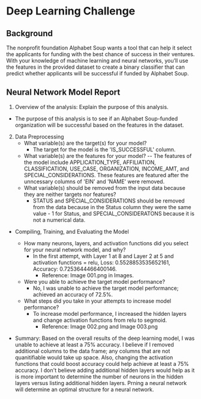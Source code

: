# Deep Learning Challenge

## Background
The nonprofit foundation Alphabet Soup wants a tool that can help it select the applicants for funding with the best chance of success in their ventures. With your knowledge of machine learning and neural networks, you’ll use the features in the provided dataset to create a binary classifier that can predict whether applicants will be successful if funded by Alphabet Soup.

## Neural Network Model Report
1. Overview of the analysis: Explain the purpose of this analysis.
-  The purpose of this analysis is to see if an Alphabet Soup-funded organization will be successful based on the features in the dataset. 

2. Data Preprocessing
    - What variable(s) are the target(s) for your model?
        - The target for the model is the 'IS_SUCCESSFUL' column.
    - What variable(s) are the features for your model?
        -- The features of the model include APPLICATION_TYPE, AFFILIATION, CLASSIFICATION, USE_CASE, ORGANIZATION, INCOME_AMT, and SPECIAL_CONSIDERATIONS. These features are featured after the unncessary columns of 'EIN' and 'NAME' were removed.
    - What variable(s) should be removed from the input data because they are neither targets nor features?
        - STATUS and SPECIAL_CONSIDERATIONS should be removed from the data because in the Status column they were the same value - 1 for Status, and SPECIAL_CONSIDERATONS because it is not a numerical data. 
* Compiling, Training, and Evaluating the Model
    - How many neurons, layers, and activation functions did you select for your neural network model, and why?
        - In the first attempt, with Layer 1 at 8 and Layer 2 at 5 and activation functions = relu, Loss: 0.5528853535652161, Accuracy: 0.7253644466400146.
            - Reference: Image 001.png in Images.
    - Were you able to achieve the target model performance?
        - No, I was unable to achieve the target model performance; achieved an accuracy of 72.5%.
    - What steps did you take in your attempts to increase model performance?
        - To increase model performance, I increased the hidden layers and change activation functions from relu to segmoid.
            - Reference: Image 002.png and Image 003.png

* Summary: Based on the overall results of the deep learning model, I was unable to achieve at least a 75% accuracy. I believe if I removed additional columns to the data frame; any columns that are not quanitifiable would take up space. Also, changing the activation functions that could boost accuracy could help achieve at least a 75% accuracy. I don't believe adding additional hidden layers would help as it is more important to determine the number of neurons in the hidden layers versus listing additional hidden layers. Prning a neural network will determine an optimal structure for a neural network.

